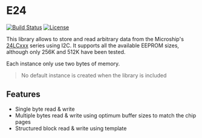 # E24
[![Build Status](https://travis-ci.org/blemasle/arduino-e24.svg?branch=master)](https://travis-ci.org/blemasle/arduino-e24)
[![License](https://img.shields.io/badge/license-MIT%20License-blue.svg)](http://doge.mit-license.org)


This library allows to store and read arbitrary data from the Microship's [24LCxxx](https://www.microchip.com/wwwproducts/en/en010828) series using I2C. It supports all the available EEPROM sizes, although only 256K and 512K have been tested.

Each instance only use two bytes of memory. 
> No default instance is created when the library is included

## Features
 * Single byte read & write
 * Multiple bytes read & write using optimum buffer sizes to match the chip pages
 * Structured block read & write using template
